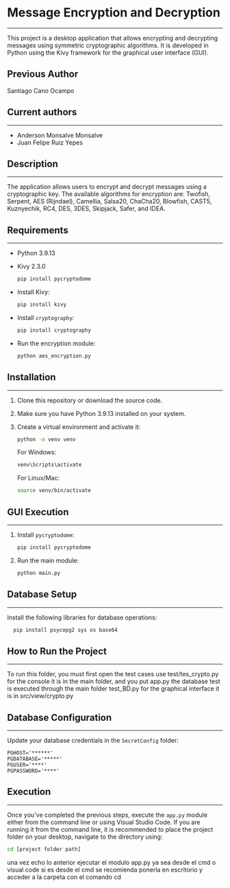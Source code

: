 # Message Encryption and Decryption
____________________________  
This project is a desktop application that allows encrypting and decrypting messages using symmetric cryptographic algorithms. It is developed in Python using the Kivy framework for the graphical user interface (GUI).
## Previous Author
Santiago Cano Ocampo


## Current authors
____________________________  
- Anderson Monsalve Monsalve  
- Juan Felipe Ruiz Yepes  

## Description
____________________________  
The application allows users to encrypt and decrypt messages using a cryptographic key. The available algorithms for encryption are: Twofish, Serpent, AES (Rijndael), Camellia, Salsa20, ChaCha20, Blowfish, CAST5, Kuznyechik, RC4, DES, 3DES, Skipjack, Safer, and IDEA.

## Requirements
____________________________  
- Python 3.9.13  
- Kivy 2.3.0  

  ```bash
  pip install pycryptodome
  ```

- Install Kivy:

  ```bash
  pip install kivy
  ```

- Install `cryptography`:

  ```bash
  pip install cryptography
  ```

- Run the encryption module:

  ```bash
  python aes_encryption.py
  ```

## Installation
____________________________  
1. Clone this repository or download the source code.  
2. Make sure you have Python 3.9.13 installed on your system.  
3. Create a virtual environment and activate it:

   ```bash
   python -m venv venv
   ```

   For Windows:

   ```bash
   venv\Scripts\activate
   ```

   For Linux/Mac:

   ```bash
   source venv/bin/activate
   ```

## GUI Execution
____________________________  
1. Install `pycryptodome`:

   ```bash
   pip install pycryptodome
   ```

2. Run the main module:

   ```bash
   python main.py
   ```

## Database Setup
____________________________  
Install the following libraries for database operations:  
```bash
  pip install psycopg2 sys os base64
   ```
## How to Run the Project
____________________________  

To run this folder, you must first open
the test cases use test/tes_crypto.py
for the console it is in the main folder, and you put app.py
the database test is executed through the main folder test_BD.py
for the graphical interface it is in src/view/crypto.py
## Database Configuration
____________________________  
Update your database credentials in the `SecretConfig` folder:

```plaintext
PGHOST='******'
PGDATABASE='*****'
PGUSER='****'
PGPASSWORD='****'
```

## Execution
____________________________  
Once you've completed the previous steps, execute the `app.py` module either from the command line or using Visual Studio Code. If you are running it from the command line, it is recommended to place the project folder on your desktop, navigate to the directory using:

```bash
cd [project folder path]
```

una vez echo lo anterior ejecutar el modulo app.py 
ya sea desde el cmd o visual code 
si es desde el cmd se recomienda ponerla en escritorio y acceder a la carpeta con el comando cd 

